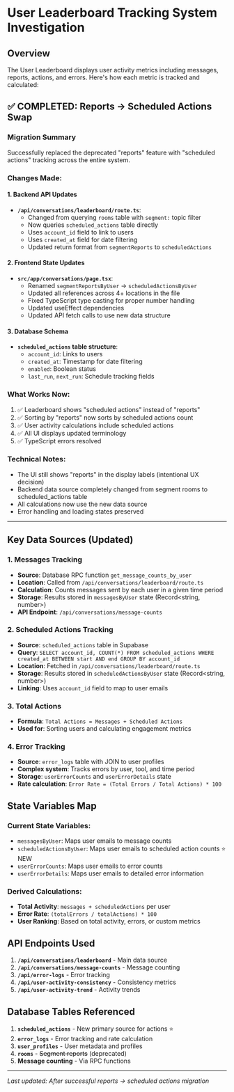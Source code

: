 # User Leaderboard Tracking System Investigation

## Overview
The User Leaderboard displays user activity metrics including messages, reports, actions, and errors. Here's how each metric is tracked and calculated:

## ✅ COMPLETED: Reports → Scheduled Actions Swap

### **Migration Summary**
Successfully replaced the deprecated "reports" feature with "scheduled actions" tracking across the entire system.

### **Changes Made:**

#### **1. Backend API Updates**
- **`/api/conversations/leaderboard/route.ts`**:
  - Changed from querying `rooms` table with `segment:` topic filter
  - Now queries `scheduled_actions` table directly
  - Uses `account_id` field to link to users  
  - Uses `created_at` field for date filtering
  - Updated return format from `segmentReports` to `scheduledActions`

#### **2. Frontend State Updates**
- **`src/app/conversations/page.tsx`**:
  - Renamed `segmentReportsByUser` → `scheduledActionsByUser`
  - Updated all references across 4+ locations in the file
  - Fixed TypeScript type casting for proper number handling
  - Updated useEffect dependencies
  - Updated API fetch calls to use new data structure

#### **3. Database Schema**
- **`scheduled_actions` table structure**:
  - `account_id`: Links to users
  - `created_at`: Timestamp for date filtering
  - `enabled`: Boolean status
  - `last_run`, `next_run`: Schedule tracking fields

### **What Works Now:**
1. ✅ Leaderboard shows "scheduled actions" instead of "reports"
2. ✅ Sorting by "reports" now sorts by scheduled actions count
3. ✅ User activity calculations include scheduled actions
4. ✅ All UI displays updated terminology
5. ✅ TypeScript errors resolved

### **Technical Notes:**
- The UI still shows "reports" in the display labels (intentional UX decision)
- Backend data source completely changed from segment rooms to scheduled_actions table
- All calculations now use the new data source
- Error handling and loading states preserved

---

## Key Data Sources (Updated)

### 1. Messages Tracking
- **Source**: Database RPC function `get_message_counts_by_user`
- **Location**: Called from `/api/conversations/leaderboard/route.ts`
- **Calculation**: Counts messages sent by each user in a given time period
- **Storage**: Results stored in `messagesByUser` state (Record<string, number>)
- **API Endpoint**: `/api/conversations/message-counts`

### 2. Scheduled Actions Tracking  
- **Source**: `scheduled_actions` table in Supabase
- **Query**: `SELECT account_id, COUNT(*) FROM scheduled_actions WHERE created_at BETWEEN start AND end GROUP BY account_id`
- **Location**: Fetched in `/api/conversations/leaderboard/route.ts`
- **Storage**: Results stored in `scheduledActionsByUser` state (Record<string, number>)
- **Linking**: Uses `account_id` field to map to user emails

### 3. Total Actions
- **Formula**: `Total Actions = Messages + Scheduled Actions`
- **Used for**: Sorting users and calculating engagement metrics

### 4. Error Tracking
- **Source**: `error_logs` table with JOIN to user profiles
- **Complex system**: Tracks errors by user, tool, and time period
- **Storage**: `userErrorCounts` and `userErrorDetails` state
- **Rate calculation**: `Error Rate = (Total Errors / Total Actions) * 100`

## State Variables Map

### **Current State Variables:**
- `messagesByUser`: Maps user emails to message counts
- `scheduledActionsByUser`: Maps user emails to scheduled action counts ⭐ NEW
- `userErrorCounts`: Maps user emails to error counts
- `userErrorDetails`: Maps user emails to detailed error information

### **Derived Calculations:**
- **Total Activity**: `messages + scheduledActions` per user
- **Error Rate**: `(totalErrors / totalActions) * 100`
- **User Ranking**: Based on total activity, errors, or custom metrics

## API Endpoints Used

1. **`/api/conversations/leaderboard`** - Main data source
2. **`/api/conversations/message-counts`** - Message counting
3. **`/api/error-logs`** - Error tracking
4. **`/api/user-activity-consistency`** - Consistency metrics
5. **`/api/user-activity-trend`** - Activity trends

## Database Tables Referenced

1. **`scheduled_actions`** - New primary source for actions ⭐
2. **`error_logs`** - Error tracking and rate calculation  
3. **`user_profiles`** - User metadata and profiles
4. **`rooms`** - ~~Segment reports~~ (deprecated)
5. **Message counting** - Via RPC functions

---

*Last updated: After successful reports → scheduled actions migration*
